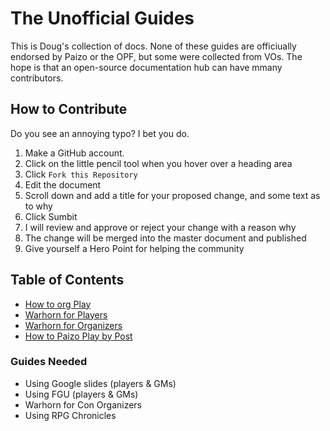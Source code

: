 # The Unofficial Guides

This is Doug's collection of docs. None of these guides are officiually endorsed by Paizo or the OPF, but some were collected from VOs. The hope is that an open-source documentation hub can have mmany contributors. 

## How to Contribute

Do you see an annoying typo? I bet you do. 

1. Make a GitHub account.
2. Click on the little pencil tool when you hover over a heading area
3. Click `Fork this Repository`
4. Edit the document
5. Scroll down and add a title for your proposed change, and some text as to why
6. Click Sumbit
7. I will review and approve or reject your change with a reason why
8. The change will be merged into the master document and published
9. Give yourself a Hero Point for helping the community


## Table of Contents
- [How to org Play](org-play.md)
- [Warhorn for Players](warhorn.md)
- [Warhorn for Organizers](warhorn-for-organizers.md)
- [How to Paizo Play by Post](play-by-post.md)

### Guides Needed
- Using Google slides (players & GMs)
- Using FGU (players & GMs)
- Warhorn for Con Organizers 
- Using RPG Chronicles

